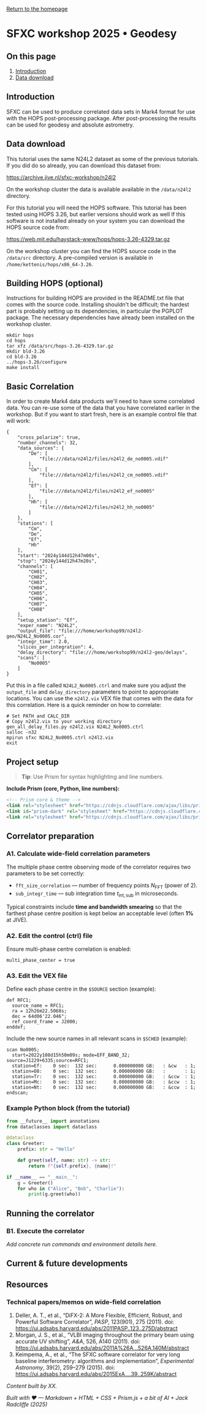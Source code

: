 <!-- MathJax -->
<script src="https://cdnjs.cloudflare.com/ajax/libs/mathjax/2.7.7/MathJax.js?config=TeX-AMS-MML_HTMLorMML" type="text/javascript"></script> 
<script type="text/x-mathjax-config">
    MathJax.Hub.Config({
      tex2jax: {
        skipTags: ['script', 'noscript', 'style', 'textarea', 'pre'],
        inlineMath: [['$','$']],
        displayMath: [['$$','$$']]
      }
    });
</script> 

<script type="text/javascript">
var pcs = document.lastModified.split(" ")[0].split("/");
var date = pcs[1] + '/' + pcs[0] + '/' + pcs[2];
onload = function(){
    document.getElementById("lastModified").innerHTML = "Page last modified on " + date;
}
		</script>

<link href="styles.css" rel="stylesheet" />

<!-- Prism CSS -->
<link rel="stylesheet" href="https://cdnjs.cloudflare.com/ajax/libs/prism/1.29.0/themes/prism.min.css" />
<link id="prism-dark" rel="stylesheet" href="https://cdnjs.cloudflare.com/ajax/libs/prism/1.29.0/themes/prism-tomorrow.min.css" disabled />
<link rel="stylesheet" href="https://cdnjs.cloudflare.com/ajax/libs/prism/1.29.0/plugins/line-numbers/prism-line-numbers.min.css" />

<!-- Prism JS -->
<script src="https://cdnjs.cloudflare.com/ajax/libs/prism/1.29.0/prism.min.js"></script>
<script src="https://cdnjs.cloudflare.com/ajax/libs/prism/1.29.0/components/prism-python.min.js"></script>
<script src="https://cdnjs.cloudflare.com/ajax/libs/prism/1.29.0/plugins/line-numbers/prism-line-numbers.min.js"></script>

[Return to the homepage](index.md)
# SFXC workshop 2025 • Geodesy



## On this page
1. [Introduction](#introduction)
2. [Data download](#data-download)

## Introduction

SFXC can be used to produce correlated data sets in Mark4 format for
use with the HOPS post-processing package.  After post-processing the
results can be used for geodesy and absolute astrometry.

## Data download

This tutorial uses the same N24L2 dataset as some of the previous tutorials.
If you did do so already, you can download this dataset from:

<https://archive.jive.nl/sfxc-workshop/n24l2>

On the workshop cluster the data is available available in the
`/data/n24l2` directory.

For this tutorial you will need the HOPS software.  This tutorial has
been tested using HOPS 3.26, but earlier versions should work as well
If this software is not installed already on your system you can
download the HOPS source code from:

<https://web.mit.edu/haystack-www/hops/hops-3.26-4329.tar.gz>

On the workshop cluster you can find the HOPS source code in the
`/data/src` directory.  A pre-compiled version is available in
`/home/kettenis/hops/x86_64-3.26`.

## Building HOPS (optional)

Instructions for building HOPS are provided in the README.txt file
that comes with the source code.  Installing shouldn't be difficult;
the hardest part is probably setting up its dependencies, in
particular the PGPLOT package.  The necessary dependencies have
already been installed on the workshop cluster.

```text
mkdir hops
cd hops
tar xfz /data/src/hops-3.26-4329.tar.gz
mkdir bld-3.26
cd bld-3.26
../hops-3.26/configure
make install
```

## Basic Correlation

In order to create Mark4 data products we'll need to have some
correlated data.  You can re-use some of the data that you have
correlated earlier in the workshop.  But if you want to start fresh,
here is an example control file that will work:

```text
{
    "cross_polarize": true,
    "number_channels": 32,
    "data_sources": {
        "De": [
            "file:///data/n24l2/files/n24l2_de_no0005.vdif"
        ],
        "Cm": [
            "file:///data/n24l2/files/n24l2_cm_no0005.vdif"
        ],
        "Ef": [
            "file:///data/n24l2/files/n24l2_ef_no0005"
        ],
        "Hh": [
            "file:///data/n24l2/files/n24l2_hh_no0005"
        ]
    },
    "stations": [
        "Cm",
        "De",
        "Ef",
        "Hh"
    ],
    "start": "2024y144d12h47m00s",
    "stop": "2024y144d12h47m20s",
    "channels": [
        "CH01",
        "CH02",
        "CH03",
        "CH04",
        "CH05",
        "CH06",
        "CH07",
        "CH08"
    ],
    "setup_station": "Ef",
    "exper_name": "N24L2",
    "output_file": "file:///home/workshop99/n24l2-geo/N24L2_No0005.cor",
    "integr_time": 2.0,
    "slices_per_integration": 4,
    "delay_directory": "file:///home/workshop99/n24l2-geo/delays",
    "scans": [
        "No0005"
    ]
}
```

Put this in a file called `N24L2_No0005.ctrl` and make sure you adjust
the `output_file` and `delay_directory` parameters to point to
appropriate locations.  You can use the `n24l2.vix` VEX file that
comes with the data for this correlation.  Here is a quick reminder on
how to correlate:

```text
# Set PATH and CALC_DIR
# Copy n24l2.vix to your working directory
gen_all_delay_files.py n24l2.vix N24L2_No0005.ctrl
salloc -n32
mpirun sfxc N24L2_No0005.ctrl n24l2.vix
exit
```

## Project setup
> **Tip**: Use Prism for syntax highlighting and line numbers.

**Include Prism (core, Python, line numbers):**
```html
<!-- Prism core & theme -->
<link rel="stylesheet" href="https://cdnjs.cloudflare.com/ajax/libs/prism/1.29.0/themes/prism.min.css" />
<link id="prism-dark" rel="stylesheet" href="https://cdnjs.cloudflare.com/ajax/libs/prism/1.29.0/themes/prism-tomorrow.min.css" disabled />
<link rel="stylesheet" href="https://cdnjs.cloudflare.com/ajax/libs/prism/1.29.0/plugins/line-numbers/prism-line-numbers.min.css" />
```

## Correlator preparation
### A1. Calculate wide-field correlation parameters
The multiple phase centre observing mode of the correlator requires two parameters to be set correctly:

- `fft_size_correlation` — number of frequency points $N_\mathrm{FFT}$ (power of 2).
- `sub_integr_time` — sub integration time $t_{\mathrm{int,sub}}$ in microseconds.

Typical constraints include **time and bandwidth smearing** so that the farthest phase centre position is kept below an acceptable level (often **1%** at JIVE).

### A2. Edit the control (ctrl) file
Ensure multi-phase centre correlation is enabled:

```text
multi_phase_center = true
```

### A3. Edit the VEX file
Define each phase centre in the `$SOURCE` section (example):
```text
def RFC1;
  source_name = RFC1;
  ra = 12h26m22.5068s;
  dec = 64d06'22.046";
  ref_coord_frame = J2000;
enddef;
```

Include the new source names in all relevant scans in `$SCHED` (example):
```text
scan No0005;
  start=2022y108d15h50m09s; mode=EFF_BAND_32; source=J1229+6335;source=RFC1;
  station=Ef:    0 sec:  132 sec:      0.000000000 GB:   : &cw   : 1;
  station=O8:    0 sec:  132 sec:      0.000000000 GB:   :       : 1;
  station=Tr:    0 sec:  132 sec:      0.000000000 GB:   : &ccw  : 1;
  station=Mc:    0 sec:  132 sec:      0.000000000 GB:   : &ccw  : 1;
  station=Nt:    0 sec:  132 sec:      0.000000000 GB:   : &ccw  : 1;
endscan;
```

### Example Python block (from the tutorial)
```python
from __future__ import annotations
from dataclasses import dataclass

@dataclass
class Greeter:
    prefix: str = "Hello"

    def greet(self, name: str) -> str:
        return f"{self.prefix}, {name}!"

if __name__ == "__main__":
    g = Greeter()
    for who in ("Alice", "Bob", "Charlie"):
        print(g.greet(who))
```

## Running the correlator
### B1. Execute the correlator
_Add concrete run commands and environment details here._

## Current & future developments

## Resources
### Technical papers/memos on wide-field correlation
1. Deller, A. T., et al., “DiFX-2: A More Flexible, Efficient, Robust, and Powerful Software Correlator”, *PASP*, 123(901), 275 (2011). doi: <https://ui.adsabs.harvard.edu/abs/2011PASP..123..275D/abstract>
2. Morgan, J. S., et al., “VLBI imaging throughout the primary beam using accurate UV shifting”, *A&A*, 526, A140 (2011). doi: <https://ui.adsabs.harvard.edu/abs/2011A%26A...526A.140M/abstract>
3. Keimpema, A., et al., “The SFXC software correlator for very long baseline interferometry: algorithms and implementation”, *Experimental Astronomy*, 39(2), 259–279 (2015). doi: <https://ui.adsabs.harvard.edu/abs/2015ExA....39..259K/abstract>

_Content built by XX._ <i><span id="lastModified"></span></i>

_Built with ♥ — Markdown + HTML + CSS + Prism.js + a bit of AI + Jack Radcliffe (2025)_

<!-- Custom Script: funcs.js -->
<script>
    const copy = (el) => {
      const pre = document.querySelector(el);
      if (!pre) return;
      const code = pre.innerText;
      navigator.clipboard.writeText(code).then(() => {
        const btn = document.querySelector(`[data-copy="${el}"]`);
        if (!btn) return;
        const old = btn.textContent;
        btn.textContent = 'Copied!';
        setTimeout(() => (btn.textContent = old), 1500);
      });
    };
    document.addEventListener('click', (e) => {
      const t = e.target;
      if (t.matches('.copy-btn')) {
        const target = t.getAttribute('data-copy');
        copy(target);
      }
    });
</script>
